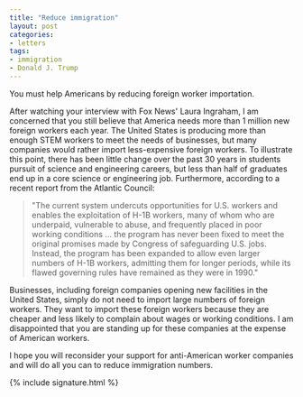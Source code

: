 ```yaml
---
title: "Reduce immigration"
layout: post
categories:
- letters
tags:
- immigration
- Donald J. Trump
---
```


You must help Americans by reducing foreign worker importation.

After watching your interview with Fox News' Laura Ingraham, I am concerned that you still believe that America needs more than 1 million new foreign workers each year. The United States is producing more than enough STEM workers to meet the needs of businesses, but many companies would rather import less-expensive foreign workers. To illustrate this point, there has been little change over the past 30 years in students pursuit of science and engineering careers, but less than half of graduates end up in a core science or engineering job. Furthermore, according to a recent report from the Atlantic Council:

> "The current system undercuts opportunities for U.S. workers and enables the exploitation of H-1B workers, many of whom who are underpaid, vulnerable to abuse, and frequently placed in poor working conditions ... the program has never been fixed to meet the original promises made by Congress of safeguarding U.S. jobs. Instead, the program has been expanded to allow even larger numbers of H-1B workers, admitting them for longer periods, while its flawed governing rules have remained as they were in 1990."

Businesses, including foreign companies opening new facilities in the United States, simply do not need to import large numbers of foreign workers. They want to import these foreign workers because they are cheaper and less likely to complain about wages or working conditions. I am disappointed that you are standing up for these companies at the expense of American workers.

I hope you will reconsider your support for anti-American worker companies and will do all you can to reduce immigration numbers.

{% include signature.html %}
